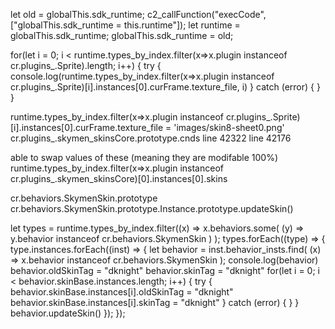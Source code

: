 let old = globalThis.sdk_runtime;
c2_callFunction("execCode", ["globalThis.sdk_runtime = this.runtime"]);
let runtime = globalThis.sdk_runtime;
globalThis.sdk_runtime = old;

for(let i = 0; i < runtime.types_by_index.filter(x=>x.plugin instanceof cr.plugins_.Sprite).length; i++) {
    try {
        console.log(runtime.types_by_index.filter(x=>x.plugin instanceof cr.plugins_.Sprite)[i].instances[0].curFrame.texture_file, i)
    } catch (error) {
    }
}

runtime.types_by_index.filter(x=>x.plugin instanceof cr.plugins_.Sprite)[i].instances[0].curFrame.texture_file = 'images/skin8-sheet0.png'
cr.plugins_.skymen_skinsCore.prototype.cnds
line 42322
line 42176

able to swap values of these (meaning they are modifable 100%)
runtime.types_by_index.filter(x=>x.plugin instanceof cr.plugins_.skymen_skinsCore)[0].instances[0].skins

cr.behaviors.SkymenSkin.prototype
cr.behaviors.SkymenSkin.prototype.Instance.prototype.updateSkin()

let types = runtime.types_by_index.filter((x) =>
          x.behaviors.some(
            (y) => y.behavior instanceof cr.behaviors.SkymenSkin
          )
        );
        types.forEach((type) => {
          type.instances.forEach((inst) => {
            let behavior = inst.behavior_insts.find(
              (x) => x.behavior instanceof cr.behaviors.SkymenSkin
            );
            console.log(behavior)
            behavior.oldSkinTag = "dknight"
              behavior.skinTag = "dknight"
            for(let i = 0; i < behavior.skinBase.instances.length; i++) {
    try {
        behavior.skinBase.instances[i].oldSkinTag = "dknight"
        behavior.skinBase.instances[i].skinTag = "dknight"
    } catch (error) {
    }
}
            behavior.updateSkin()
          });
        });